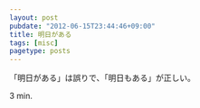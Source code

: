 ```yaml
---
layout: post
pubdate: "2012-06-15T23:44:46+09:00"
title: 明日がある
tags: [misc]
pagetype: posts
---
```

「明日がある」は誤りで、「明日もある」が正しい。

3 min.
